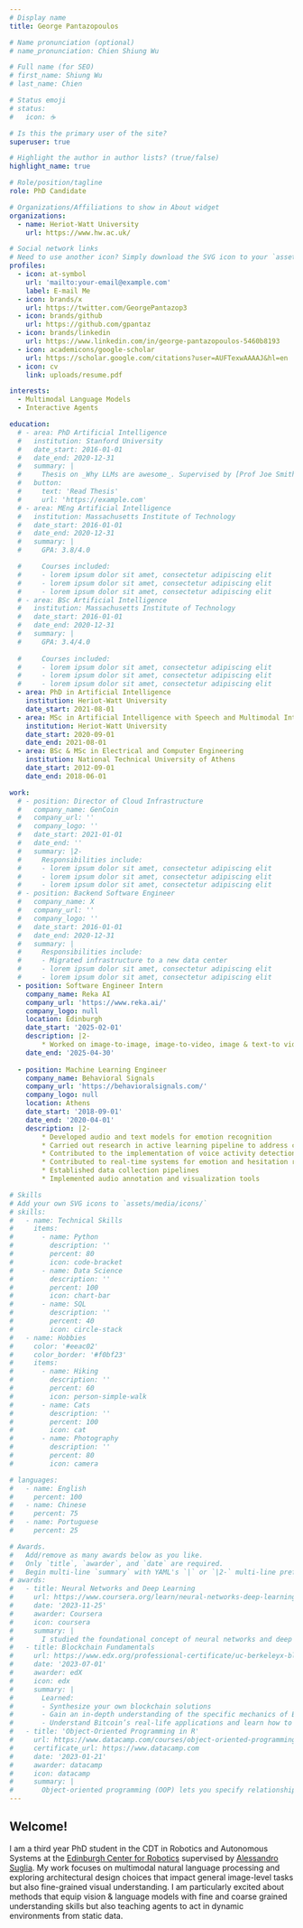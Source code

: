 ```yaml
---
# Display name
title: George Pantazopoulos

# Name pronunciation (optional)
# name_pronunciation: Chien Shiung Wu

# Full name (for SEO)
# first_name: Shiung Wu
# last_name: Chien

# Status emoji
# status:
#   icon: ☕️

# Is this the primary user of the site?
superuser: true

# Highlight the author in author lists? (true/false)
highlight_name: true

# Role/position/tagline
role: PhD Candidate

# Organizations/Affiliations to show in About widget
organizations:
  - name: Heriot-Watt University
    url: https://www.hw.ac.uk/

# Social network links
# Need to use another icon? Simply download the SVG icon to your `assets/media/icons/` folder.
profiles:
  - icon: at-symbol
    url: 'mailto:your-email@example.com'
    label: E-mail Me
  - icon: brands/x
    url: https://twitter.com/GeorgePantazop3
  - icon: brands/github
    url: https://github.com/gpantaz
  - icon: brands/linkedin
    url: https://www.linkedin.com/in/george-pantazopoulos-5460b8193
  - icon: academicons/google-scholar
    url: https://scholar.google.com/citations?user=AUFTexwAAAAJ&hl=en
  - icon: cv
    link: uploads/resume.pdf

interests:
  - Multimodal Language Models
  - Interactive Agents

education:
  # - area: PhD Artificial Intelligence
  #   institution: Stanford University
  #   date_start: 2016-01-01
  #   date_end: 2020-12-31
  #   summary: |
  #     Thesis on _Why LLMs are awesome_. Supervised by [Prof Joe Smith](https://example.com). Presented papers at 5 IEEE conferences with the contributions being published in 2 Springer journals.
  #   button:
  #     text: 'Read Thesis'
  #     url: 'https://example.com'
  # - area: MEng Artificial Intelligence
  #   institution: Massachusetts Institute of Technology
  #   date_start: 2016-01-01
  #   date_end: 2020-12-31
  #   summary: |
  #     GPA: 3.8/4.0

  #     Courses included:
  #     - lorem ipsum dolor sit amet, consectetur adipiscing elit
  #     - lorem ipsum dolor sit amet, consectetur adipiscing elit
  #     - lorem ipsum dolor sit amet, consectetur adipiscing elit
  # - area: BSc Artificial Intelligence
  #   institution: Massachusetts Institute of Technology
  #   date_start: 2016-01-01
  #   date_end: 2020-12-31
  #   summary: |
  #     GPA: 3.4/4.0
      
  #     Courses included:
  #     - lorem ipsum dolor sit amet, consectetur adipiscing elit
  #     - lorem ipsum dolor sit amet, consectetur adipiscing elit
  #     - lorem ipsum dolor sit amet, consectetur adipiscing elit
  - area: PhD in Artificial Intelligence
    institution: Heriot-Watt University
    date_start: 2021-08-01
  - area: MSc in Artificial Intelligence with Speech and Multimodal Interaction
    institution: Heriot-Watt University
    date_start: 2020-09-01
    date_end: 2021-08-01
  - area: BSc & MSc in Electrical and Computer Engineering
    institution: National Technical University of Athens
    date_start: 2012-09-01
    date_end: 2018-06-01

work:
  # - position: Director of Cloud Infrastructure
  #   company_name: GenCoin
  #   company_url: ''
  #   company_logo: ''
  #   date_start: 2021-01-01
  #   date_end: ''
  #   summary: |2-
  #     Responsibilities include:
  #     - lorem ipsum dolor sit amet, consectetur adipiscing elit
  #     - lorem ipsum dolor sit amet, consectetur adipiscing elit
  #     - lorem ipsum dolor sit amet, consectetur adipiscing elit
  # - position: Backend Software Engineer
  #   company_name: X
  #   company_url: ''
  #   company_logo: ''
  #   date_start: 2016-01-01
  #   date_end: 2020-12-31
  #   summary: |
  #     Responsibilities include:
  #     - Migrated infrastructure to a new data center
  #     - lorem ipsum dolor sit amet, consectetur adipiscing elit
  #     - lorem ipsum dolor sit amet, consectetur adipiscing elit
  - position: Software Engineer Intern
    company_name: Reka AI
    company_url: 'https://www.reka.ai/'
    company_logo: null
    location: Edinburgh
    date_start: '2025-02-01'
    description: |2-
        * Worked on image-to-image, image-to-video, image & text-to video retrieval
    date_end: '2025-04-30'
  
  - position: Machine Learning Engineer
    company_name: Behavioral Signals
    company_url: 'https://behavioralsignals.com/'
    company_logo: null
    location: Athens
    date_start: '2018-09-01'
    date_end: '2020-04-01'
    description: |2-
        * Developed audio and text models for emotion recognition
        * Carried out research in active learning pipeline to address class imbalances
        * Contributed to the implementation of voice activity detection algorithms
        * Contributed to real-time systems for emotion and hesitation recognition
        * Established data collection pipelines
        * Implemented audio annotation and visualization tools

# Skills
# Add your own SVG icons to `assets/media/icons/`
# skills:
#   - name: Technical Skills
#     items:
#       - name: Python
#         description: ''
#         percent: 80
#         icon: code-bracket
#       - name: Data Science
#         description: ''
#         percent: 100
#         icon: chart-bar
#       - name: SQL
#         description: ''
#         percent: 40
#         icon: circle-stack
#   - name: Hobbies
#     color: '#eeac02'
#     color_border: '#f0bf23'
#     items:
#       - name: Hiking
#         description: ''
#         percent: 60
#         icon: person-simple-walk
#       - name: Cats
#         description: ''
#         percent: 100
#         icon: cat
#       - name: Photography
#         description: ''
#         percent: 80
#         icon: camera

# languages:
#   - name: English
#     percent: 100
#   - name: Chinese
#     percent: 75
#   - name: Portuguese
#     percent: 25

# Awards.
#   Add/remove as many awards below as you like.
#   Only `title`, `awarder`, and `date` are required.
#   Begin multi-line `summary` with YAML's `|` or `|2-` multi-line prefix and indent 2 spaces below.
# awards:
#   - title: Neural Networks and Deep Learning
#     url: https://www.coursera.org/learn/neural-networks-deep-learning
#     date: '2023-11-25'
#     awarder: Coursera
#     icon: coursera
#     summary: |
#       I studied the foundational concept of neural networks and deep learning. By the end, I was familiar with the significant technological trends driving the rise of deep learning; build, train, and apply fully connected deep neural networks; implement efficient (vectorized) neural networks; identify key parameters in a neural network’s architecture; and apply deep learning to your own applications.
#   - title: Blockchain Fundamentals
#     url: https://www.edx.org/professional-certificate/uc-berkeleyx-blockchain-fundamentals
#     date: '2023-07-01'
#     awarder: edX
#     icon: edx
#     summary: |
#       Learned:
#       - Synthesize your own blockchain solutions
#       - Gain an in-depth understanding of the specific mechanics of Bitcoin
#       - Understand Bitcoin’s real-life applications and learn how to attack and destroy Bitcoin, Ethereum, smart contracts and Dapps, and alternatives to Bitcoin’s Proof-of-Work consensus algorithm
#   - title: 'Object-Oriented Programming in R'
#     url: https://www.datacamp.com/courses/object-oriented-programming-with-s3-and-r6-in-r
#     certificate_url: https://www.datacamp.com
#     date: '2023-01-21'
#     awarder: datacamp
#     icon: datacamp
#     summary: |
#       Object-oriented programming (OOP) lets you specify relationships between functions and the objects that they can act on, helping you manage complexity in your code. This is an intermediate level course, providing an introduction to OOP, using the S3 and R6 systems. S3 is a great day-to-day R programming tool that simplifies some of the functions that you write. R6 is especially useful for industry-specific analyses, working with web APIs, and building GUIs.
---
```


## Welcome!

I am a third year PhD student in the CDT in Robotics and Autonomous Systems at the [Edinburgh Center for
Robotics](https://www.edinburgh-robotics.org/) supervised by [Alessandro Suglia](https://alesuglia.github.io/). My work focuses on multimodal natural language processing and exploring architectural design choices that impact general image-level tasks but also fine-grained visual understanding. I am particularly excited about methods that equip vision & language models with fine and coarse grained understanding skills but also teaching agents to act in dynamic environments from static data.
